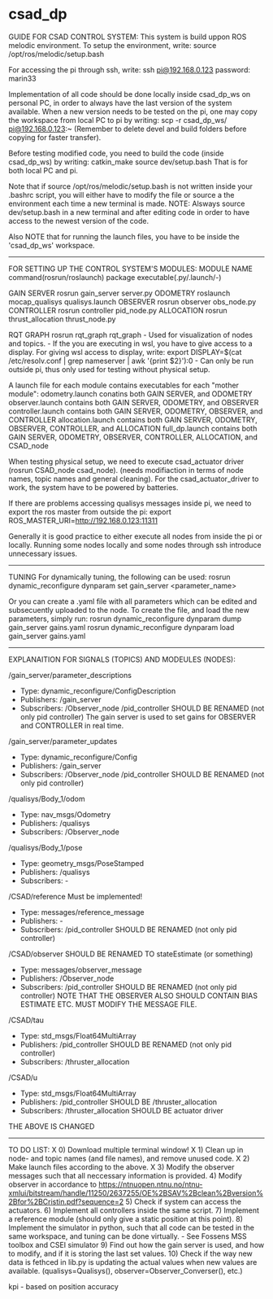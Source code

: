 # csad_dp
GUIDE FOR CSAD CONTROL SYSTEM:
This system is build uppon ROS melodic environment.
To setup the environment, write:
source /opt/ros/melodic/setup.bash

For accessing the pi through ssh, write:
ssh pi@192.168.0.123
password: marin33

Implementation of all code should be done locally inside csad_dp_ws on personal PC, in order to always have the
last version of the system available. When a new version needs to be tested on the pi, one may copy the workspace from
local PC to pi by writing:
scp -r csad_dp_ws/ pi@192.168.0.123:~
(Remember to delete devel and build folders before copying for faster transfer).

Before testing modified code, you need to build the code (inside csad_dp_ws) by writing:
catkin_make
source dev/setup.bash
That is for both local PC and pi.

Note that if source /opt/ros/melodic/setup.bash is not written inside your .bashrc script, you will either
have to modify the file or source a the environment each time a new terminal is made.
NOTE: Alsways source dev/setup.bash in a new terminal and after editing code in order to have access to the
newest version of the code.

Also NOTE that for running the launch files, you have to be inside the 'csad_dp_ws' workspace.

____________________________________________________________________________________________________________

FOR SETTING UP THE CONTROL SYSTEM'S MODULES:
MODULE NAME		command(rosrun/roslaunch) package executable(.py/.launch/-)

GAIN SERVER		rosrun gain_server server.py
ODOMETRY		roslaunch mocap_qualisys qualisys.launch
OBSERVER		rosrun observer obs_node.py
CONTROLLER		rosrun controller pid_node.py
ALLOCATION		rosrun thrust_allocation thrust_node.py

RQT GRAPH		rosrun rqt_graph rqt_graph
	- Used for visualization of nodes and topics.
	- If the you are executing in wsl, you have to give access to a display. For giving wsl access to display, write:
		export DISPLAY=$(cat /etc/resolv.conf | grep nameserver | awk '{print $2}'):0
	- Can only be run outside pi, thus only used for testing without physical setup.

A launch file for each module contains executables for each "mother module":
odometry.launch 	conatins both GAIN SERVER, and ODOMETRY
observer.launch 	contains both GAIN SERVER, ODOMETRY, and OBSERVER
controller.launch	contains both GAIN SERVER, ODOMETRY, OBSERVER, and CONTROLLER
allocation.launch	contains both GAIN SERVER, ODOMETRY, OBSERVER, CONTROLLER, and ALLOCATION
full_dp.launch 		contains both GAIN SERVER, ODOMETRY, OBSERVER, CONTROLLER, ALLOCATION, and CSAD_node


When testing physical setup, we need to execute csad_actuator driver (rosrun CSAD_node csad_node).
(needs modifiaction in terms of node names, topic names and general cleaning).
For the csad_actuator_driver to work, the system have to be powered by batteries.

If there are problems accessing qualisys messages inside pi, we need to export the ros master from outside the pi:
export ROS_MASTER_URI=http://192.168.0.123:11311

Generally it is good practice to either execute all nodes from inside the pi or locally.
Running some nodes locally and some nodes through ssh introduce unnecessary issues.

_____________________________________________________________________________________________________________
TUNING
For dynamically tuning, the following can be used:
rosrun dynamic_reconfigure dynparam set gain_server <parameter_name> <value>

Or you can create a .yaml file with all parameters which can be edited and subsecuently
uploaded to the node. To create the file, and load the new parameters, simply run:
rosrun dynamic_reconfigure dynparam dump gain_server gains.yaml
rosrun dynamic_reconfigure dynparam load gain_server gains.yaml
_____________________________________________________________________________________________________________
EXPLANAITION FOR SIGNALS (TOPICS) AND MODEULES (NODES):

/gain_server/parameter_descriptions
 - Type:	dynamic_reconfigure/ConfigDescription
 - Publishers:	/gain_server
 - Subscribers:	/Observer_node
		/pid_controller		SHOULD BE RENAMED (not only pid controller)
The gain server is used to set gains for OBSERVER and CONTROLLER in real time.

/gain_server/parameter_updates
 - Type:	dynamic_reconfigure/Config
 - Publishers:	/gain_server
 - Subscribers:	/Observer_node
		/pid_controller		SHOULD BE RENAMED (not only pid controller)

/qualisys/Body_1/odom
 - Type:	nav_msgs/Odometry
 - Publishers:	/qualisys
 - Subscribers:	/Observer_node

/qualisys/Body_1/pose
 - Type:	geometry_msgs/PoseStamped
 - Publishers:	/qualisys
 - Subscribers:	-

/CSAD/reference 			Must be implemented!
 - Type:	messages/reference_message
 - Publishers:	-
 - Subscribers:	/pid_controller		SHOULD BE RENAMED (not only pid controller)

/CSAD/observer				SHOULD BE RENAMED TO stateEstimate (or something)
 - Type:	messages/observer_message
 - Publishers:	/Observer_node
 - Subscribers:	/pid_controller		SHOULD BE RENAMED (not only pid controller)
NOTE THAT THE OBSERVER ALSO SHOULD CONTAIN BIAS ESTIMATE ETC. MUST MODIFY THE MESSAGE FILE.

/CSAD/tau
 - Type:	std_msgs/Float64MultiArray
 - Publishers:	/pid_controller		SHOULD BE RENAMED (not only pid controller)
 - Subscribers:	/thruster_allocation	

/CSAD/u
 - Type:	std_msgs/Float64MultiArray
 - Publishers:	/pid_controller		SHOULD BE /thruster_allocation
 - Subscribers:	/thruster_allocation	SHOULD BE actuator driver

THE ABOVE IS CHANGED

_____________________________________________________________________________________________________________________________________
TO DO LIST:
X 0) Download multiple terminal window!
X 1) Clean up in node- and topic names (and file names), and remove unused code.
X 2) Make launch files according to the above.
X 3) Modify the observer messages such that all neccessary information is provided.
  4) Modify observer in accordance to
	https://ntnuopen.ntnu.no/ntnu-xmlui/bitstream/handle/11250/2637255/OE%2BSAV%2Bclean%2Bversion%2Bfor%2BCristin.pdf?sequence=2
  5) Check if system can access the actuators.
  6) Implement all controllers inside the same script.
  7) Implement a reference module (should only give a static position at this point).
  8) Implement the simulator in python, such that all code can be tested in the same workspace, and tuning can be done virtually.
	- See Fossens MSS toolbox and CSEI simulator
  9) Find out how the gain server is used, and how to modify, and if it is storing the last set values.
  10) Check if the way new data is fethced in lib.py is updating the actual values when new values are available.
	(qualisys=Qualisys(), observer=Observer_Converser(), etc.)





kpi - based on position accuracy